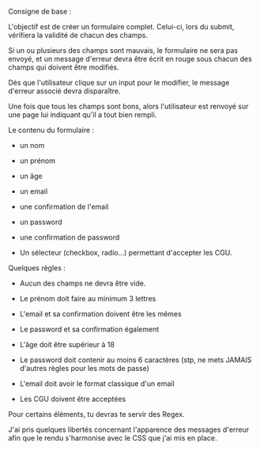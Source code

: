 Consigne de base :

L'objectif est de créer un formulaire complet. Celui-ci, lors du submit, vérifiera la validité de chacun des champs.

Si un ou plusieurs des champs sont mauvais, le formulaire ne sera pas envoyé, et un message d'erreur devra être écrit en rouge sous chacun des champs qui doivent être modifiés.

Dès que l'utilisateur clique sur un input pour le modifier, le message d'erreur associé devra disparaître.

Une fois que tous les champs sont bons, alors l'utilisateur est renvoyé sur une page lui indiquant qu'il a tout bien rempli.

Le contenu du formulaire :

- un nom

- un prénom

- un âge

- un email

- une confirmation de l'email

- un password

- une confirmation de password

- Un sélecteur (checkbox, radio...) permettant d'accepter les CGU.

  
Quelques règles :

- Aucun des champs ne devra être vide.

- Le prénom doit faire au minimum 3 lettres

- L'email et sa confirmation doivent être les mêmes

- Le password et sa confirmation également

- L'âge doit être supérieur à 18

- Le password doit contenir au moins 6 caractères (stp, ne mets JAMAIS d'autres règles pour les mots de passe)

- L'email doit avoir le format classique d'un email

- Les CGU doivent être acceptées

Pour certains éléments, tu devras te servir des Regex.


J'ai pris quelques libertés concernant l'apparence des messages d'erreur afin que le rendu s'harmonise avec le CSS que j'ai mis en place.
